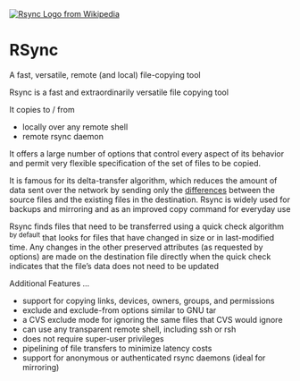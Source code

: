 <head>
 <link rel="stylesheet" href="rsync.css">
  <link 
    href="https://fonts.googleapis.com/css?family=Fira+Mono:500&display=swap" 
    rel="stylesheet">
    <script src="https://code.jquery.com/jquery-3.5.1.min.js" integrity="sha256-9/aliU8dGd2tb6OSsuzixeV4y/faTqgFtohetphbbj0=" crossorigin="anonymous"></script>
<style> 
body ::selection {
  /*highlighting*/
  background: transparent;
  text-shadow: 
    1px  0px 1px ,
    0px  1px 1px ,
    -1px  0px 1px ,
    0px -1px 1px ,
    0px  1px black ,
    1px  0px black ,
    -1px  0px black ,
    0px -1px black ;
  text-outline: black;  
}

</style>
</head>    
<div id="stack-container">
  <a href="https://en.wikipedia.org/wiki/Rsync"><img src="https://upload.wikimedia.org/wikipedia/en/1/11/Newrsynclogo.png" alt="Rsync Logo from Wikipedia"></a>
</div>

#  <span class="react">RSync</span> 

<p class="Teal text-3xl">A fast, versatile, remote (and local) file-copying tool</p>

<p class="Lime text-center text-2xl">Rsync  is  a  fast and extraordinarily versatile file copying tool</p>

<p class="list-heading">It copies to / from </p>

- locally over any remote shell
- remote rsync daemon


It offers a large number of options that control every aspect of its behavior and permit very flexible specification of the set of files to be copied.  

It is famous for its <span class="text-green-300 font-semibold">delta-transfer algorithm</span>, which reduces the amount of data sent over the network  by  sending only the <u class="text-red-300">differences</u> between the source files and the existing files in the destination.  Rsync is widely used for backups and mirroring and as an improved copy command for everyday use

Rsync  finds  files  that need to be transferred using a <span class="text-yellow-300">quick check algorithm <sup>by default</sup></span> that looks for files that have changed in size or in last-modified time.  Any changes in the other preserved attributes (as
requested by options) are made on the destination file directly when the quick check indicates that the file’s data does not need to be updated

<p class="list-heading">Additional Features ...</p>

- support for copying links, devices, owners, groups, and permissions
- exclude and exclude-from options similar to GNU tar
- a CVS exclude mode for ignoring the same files that CVS would ignore
- can use any transparent remote shell, including ssh or rsh
- does not require super-user privileges
- pipelining of file transfers to minimize latency costs
- support for anonymous or authenticated rsync daemons (ideal for mirroring)

